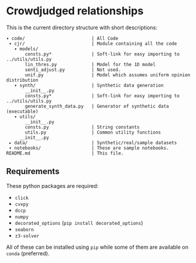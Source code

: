 # Crowdjudged relationships

This is the current directory structure with short descriptions:


    ▾ code/                         | All Code
     ▾ cjr/                         | Module containing all the code
       ▾ models/
           consts.py*               | Soft-link for easy importing to ../utils/utils.py
           lin_thres.py             | Model for the 1D model
           senti_adjust.py          | Not used.
           unif.py                  | Model which assumes uniform opinion distribution
       ▾ synth/                     | Synthetic data generation
           __init__.py
           consts.py*               | Soft-link for easy importing to ../utils/utils.py
           generate_synth_data.py   | Generator of synthetic data (executable)
       ▾ utils/
           __init__.py
           consts.py                | String constants
           utils.py                 | Common utility functions
         __init__.py
     ▸ data/                        | Synthetic/real/sample datasets
     ▾ notebooks/                   | These are sample notebooks.
    README.md                       | This file.

## Requirements

These python packages are required:

  - `click`
  - `cvxpy`
  - `dccp `
  - `numpy`
  - `decorated_options` (`pip install decorated_options`)
  - `seaborn`
  - `z3-solver`

All of these can be installed using `pip` while some of them are available on
`conda` (preferred).

